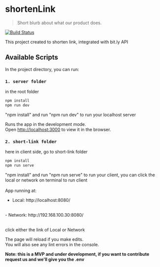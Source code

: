 # shortenLink


> Short blurb about what our product does.

[![Build Status][travis-image]][travis-url]

This project created to shorten link, integrated with bit.ly API

## Available Scripts

In the project directory, you can run:

### `1. server folder`
in the root folder
  ```sh
  npm install
  npm run dev
  ```
"npm install" and run "npm run dev" to run your localhost server

Runs the app in the development mode.<br />
Open [http://localhost:3000](http://localhost:3000) to view it in the browser.

### `2. short-link folder`
here in client side, go to short-link folder
 
  ```sh
  npm install
  npm run serve
  ```

"npm install" and run "npm run serve" to run your client, you can click the local or network on terminal to run client<br/>
<br/>
App running at:
<br/>
- Local: http://localhost:8080/
<br/>
- Network: http://192.168.100.30:8080/
<br/>
<br/>

click either the link of Local or Network

The page will reload if you make edits.<br />
You will also see any lint errors in the console.

**Note: this is a MVP and under development, if you want to contribute request us and we'll give you the .env**


<!-- Markdown link & img dfn's -->
[travis-image]: https://img.shields.io/travis/dbader/node-datadog-metrics/master.svg?style=flat-square
[travis-url]: https://travis-ci.org/dbader/node-datadog-metrics
[wiki]: https://github.com/yourname/yourproject/wiki